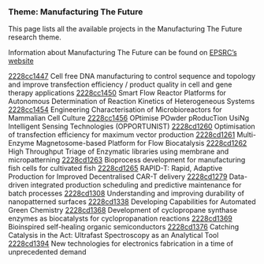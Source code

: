 ### Theme: Manufacturing The Future

This page lists all the available projects in the Manufacturing The Future research theme.

Information about Manufacturing The Future can be found on [EPSRC’s website](https://www.ukri.org/what-we-offer/browse-our-areas-of-investment-and-support/manufacturing-the-future-theme/)

[2228cc1447](../projects/2228cc1447.md) Cell free DNA manufacturing to control sequence and topology and improve transfection efficiency / product quality in cell and gene therapy applications
[2228cc1450](../projects/2228cc1450.md) Smart Flow Reactor Platforms for Autonomous Determination of Reaction Kinetics of Heterogeneous Systems
[2228cc1454](../projects/2228cc1454.md) Engineering Characterisation of Microbioreactors for Mammalian Cell Culture
[2228cc1456](../projects/2228cc1456.md) OPtimise POwder pRoducTion UsiNg Intelligent Sensing Technologies (OPPORTUNIST)
[2228cd1260](../projects/2228cd1260.md) Optimisation of transfection efficiency for maximum vector production
[2228cd1261](../projects/2228cd1261.md) Multi-Enzyme Magnetosome-based Platform for Flow Biocatalysis
[2228cd1262](../projects/2228cd1262.md) High Throughput Triage of Enzymatic libraries using membrane and micropatterning
[2228cd1263](../projects/2228cd1263.md) Bioprocess development for manufacturing fish cells for cultivated fish
[2228cd1265](../projects/2228cd1265.md) RAPID-T: Rapid, Adaptive Production for Improved Decentralised CAR-T delivery
[2228cd1279](../projects/2228cd1279.md) Data-driven integrated production scheduling and predictive maintenance for batch processes
[2228cd1308](../projects/2228cd1308.md) Understanding and improving durability of nanopatterned surfaces
[2228cd1338](../projects/2228cd1338.md) Developing Capabilities for Automated Green Chemistry
[2228cd1368](../projects/2228cd1368.md) Development of cyclopropane synthase enzymes as biocatalysts for cyclopropanation reactions
[2228cd1369](../projects/2228cd1369.md) Bioinspired self-healing organic semiconductors
[2228cd1376](../projects/2228cd1376.md) Catching Catalysis in the Act: Ultrafast Spectroscopy as an Analytical Tool
[2228cd1394](../projects/2228cd1394.md) New technologies for electronics fabrication in a time of unprecedented demand

